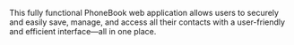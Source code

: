 This fully functional PhoneBook web application allows users to securely and easily save, manage,
and access all their contacts with a user-friendly and efficient interface—all in one place.
